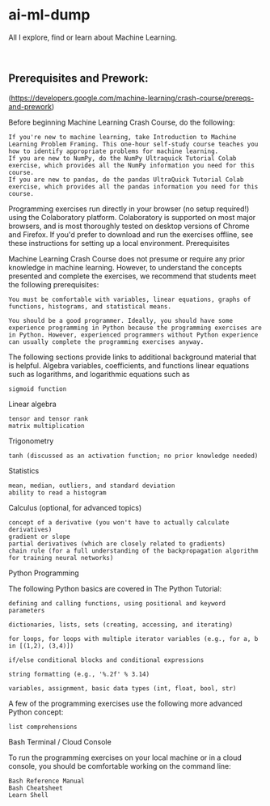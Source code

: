 # ai-ml-dump
All I explore, find or learn about Machine Learning.

<br>

## Prerequisites and Prework:

(https://developers.google.com/machine-learning/crash-course/prereqs-and-prework)

Before beginning Machine Learning Crash Course, do the following:

    If you're new to machine learning, take Introduction to Machine Learning Problem Framing. This one-hour self-study course teaches you how to identify appropriate problems for machine learning.
    If you are new to NumPy, do the NumPy Ultraquick Tutorial Colab exercise, which provides all the NumPy information you need for this course.
    If you are new to pandas, do the pandas UltraQuick Tutorial Colab exercise, which provides all the pandas information you need for this course.

Programming exercises run directly in your browser (no setup required!) using the Colaboratory platform. Colaboratory is supported on most major browsers, and is most thoroughly tested on desktop versions of Chrome and Firefox. If you'd prefer to download and run the exercises offline, see these instructions for setting up a local environment.
Prerequisites

Machine Learning Crash Course does not presume or require any prior knowledge in machine learning. However, to understand the concepts presented and complete the exercises, we recommend that students meet the following prerequisites:

    You must be comfortable with variables, linear equations, graphs of functions, histograms, and statistical means.

    You should be a good programmer. Ideally, you should have some experience programming in Python because the programming exercises are in Python. However, experienced programmers without Python experience can usually complete the programming exercises anyway.

The following sections provide links to additional background material that is helpful.
Algebra
variables, coefficients, and functions
linear equations such as
logarithms, and logarithmic equations such as

    sigmoid function

Linear algebra

    tensor and tensor rank
    matrix multiplication

Trigonometry

    tanh (discussed as an activation function; no prior knowledge needed)

Statistics

    mean, median, outliers, and standard deviation
    ability to read a histogram

Calculus (optional, for advanced topics)

    concept of a derivative (you won't have to actually calculate derivatives)
    gradient or slope
    partial derivatives (which are closely related to gradients)
    chain rule (for a full understanding of the backpropagation algorithm for training neural networks)

Python Programming

The following Python basics are covered in The Python Tutorial:

    defining and calling functions, using positional and keyword parameters

    dictionaries, lists, sets (creating, accessing, and iterating)

    for loops, for loops with multiple iterator variables (e.g., for a, b in [(1,2), (3,4)])

    if/else conditional blocks and conditional expressions

    string formatting (e.g., '%.2f' % 3.14)

    variables, assignment, basic data types (int, float, bool, str)

A few of the programming exercises use the following more advanced Python concept:

    list comprehensions

Bash Terminal / Cloud Console

To run the programming exercises on your local machine or in a cloud console, you should be comfortable working on the command line:

    Bash Reference Manual
    Bash Cheatsheet
    Learn Shell
